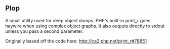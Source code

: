 Plop
----

A small utility used for deep object dumps. PHP's built-in print_r goes' haywire when
using complex object graphs. It also outputs directly to stdout unless you pass a second
parameter.

Originally based off the code here: http://ca2.php.net/print_r#78851

